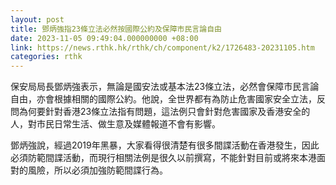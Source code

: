 ```yaml
---
layout: post
title: 鄧炳強指23條立法必然按國際公約及保障市民言論自由
date: 2023-11-05 09:49:04.000000000 +08:00
link: https://news.rthk.hk/rthk/ch/component/k2/1726483-20231105.htm
categories: rthk
---
```


保安局局長鄧炳強表示，無論是國安法或基本法23條立法，必然會保障市民言論自由，亦會根據相關的國際公約。他說，全世界都有為防止危害國家安全立法，反問為何要針對香港23條立法指有問題，這法例只會針對危害國家及香港安全的人，對市民日常生活、做生意及媒體報道不會有影響。

鄧炳強說，經過2019年黑暴，大家看得很清楚有很多間諜活動在香港發生，因此必須防範間諜活動，而現行相關法例是很久以前撰寫，不能針對目前或將來本港面對的風險，所以必須加強防範間諜行為。
